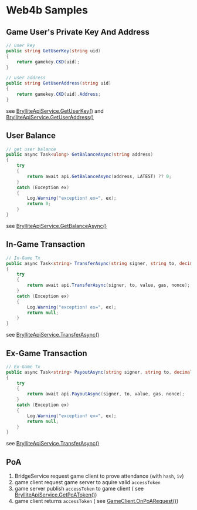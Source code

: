# Web4b Samples

## Game User's Private Key And Address

~~~c#
// user key
public string GetUserKey(string uid)
{
    return gamekey.CKD(uid);
}

// user address
public string GetUserAddress(string uid)
{
    return gamekey.CKD(uid).Address;
}
~~~
see [BrylliteApiService.GetUserKey()]() and [BrylliteApiService.GetUserAddress()]()

## User Balance

~~~c#
// get user balance
public async Task<ulong> GetBalanceAsync(string address)
{
    try
    {
        return await api.GetBalanceAsync(address, LATEST) ?? 0;
    }
    catch (Exception ex)
    {
        Log.Warning("exception! ex=", ex);
        return 0;
    }
}
~~~
see [BrylliteApiService.GetBalanceAsync()]()

## In-Game Transaction
~~~c#
// In-Game Tx
public async Task<string> TransferAsync(string signer, string to, decimal value, decimal gas, ulong? nonce = null)
{
    try
    {
        return await api.TransferAsync(signer, to, value, gas, nonce);
    }
    catch (Exception ex)
    {
        Log.Warning("exception! ex=", ex);
        return null;
    }
}
~~~
see [BrylliteApiService.TransferAsync()]()

## Ex-Game Transaction
~~~c#
// Ex-Game Tx
public async Task<string> PayoutAsync(string signer, string to, decimal value, decimal gas, ulong? nonce = null)
{
    try
    {
        return await api.PayoutAsync(signer, to, value, gas, nonce);
    }
    catch (Exception ex)
    {
        Log.Warning("exception! ex=", ex);
        return null;
    }
}
~~~
see [BrylliteApiService.TransferAsync()]()

## PoA

1. BridgeService request game client to prove attendance (with `hash`, `iv`)
1. game client request game server to aquire valid `accessToken`
1. game server publish `accessToken` to game client ( see [BrylliteApiService.GetPoAToken()]())
1. game client returns `accessToken` ( see [GameClient.OnPoARequest()]())

